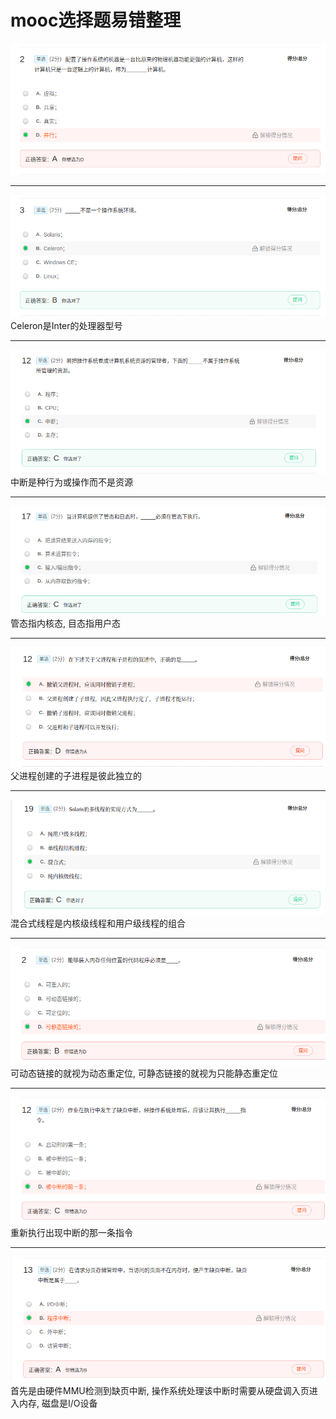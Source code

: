 # mooc选择题易错整理

![alt text](/assets/mooc0.png)

---

![alt text](/assets/mooc1.png)
Celeron是Inter的处理器型号

---
![alt text](/assets/mooc2.png)
中断是种行为或操作而不是资源

---
![alt text](/assets/mooc3.png)
管态指内核态, 目态指用户态

---
![alt text](/assets/mooc4.png)
父进程创建的子进程是彼此独立的

---
![alt text](/assets/mooc5.png)
混合式线程是内核级线程和用户级线程的组合

---
![alt text](/assets/mooc6.png)
可动态链接的就视为动态重定位, 可静态链接的就视为只能静态重定位

---
![alt text](/assets/mooc7.png)
重新执行出现中断的那一条指令

---
![alt text](/assets/mooc8.png)
首先是由硬件MMU检测到缺页中断, 操作系统处理该中断时需要从硬盘调入页进入内存, 磁盘是I/O设备